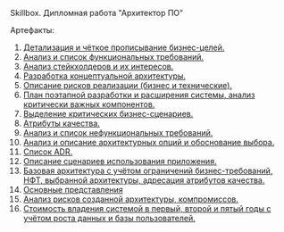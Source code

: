 Skillbox. Дипломная работа "Архитектор ПО"

Артефакты:
1.	[Детализация и чёткое прописывание бизнес-целей.](https://github.com/morgandrey/skill-box-software-architect-coure/blob/master/tasks/1.md)
2.	[Анализ и список функциональных требований.](https://github.com/morgandrey/skill-box-software-architect-coure/blob/master/tasks/2.md)
3.	[Анализ стейкхолдеров и их интересов.](https://github.com/morgandrey/skill-box-software-architect-coure/blob/master/tasks/3.md)
4.	[Разработка концептуальной архитектуры.](https://github.com/morgandrey/skill-box-software-architect-coure/blob/master/tasks/4.md)
5.	[Описание рисков реализации (бизнес и технические).](https://github.com/morgandrey/skill-box-software-architect-coure/blob/master/tasks/5.md)
6.	[План поэтапной разработки и расширения системы, анализ критически важных компонентов.](https://github.com/morgandrey/skill-box-software-architect-coure/blob/master/tasks/6.md)
7.	[Выделение критических бизнес-сценариев.](https://github.com/morgandrey/skill-box-software-architect-coure/blob/master/tasks/7.md)
8.	[Атрибуты качества.](https://github.com/morgandrey/skill-box-software-architect-coure/blob/master/tasks/8.md)
9.	[Анализ и список нефункциональных требований.](https://github.com/morgandrey/skill-box-software-architect-coure/blob/master/tasks/9.md)
10.	[Анализ и описание архитектурных опций и обоснование выбора.](https://github.com/morgandrey/skill-box-software-architect-coure/blob/master/tasks/10.md)
11.	[Список ADR.](https://github.com/morgandrey/skill-box-software-architect-coure/blob/master/tasks/11.md)
12.	[Описание сценариев использования приложения.]()
13.	[Базовая архитектура с учётом ограничений бизнес-требований, НФТ, выбранной архитектуры, адресация атрибутов качества.]()
14.	[Основные представления]()
15.	[Анализ рисков созданной архитектуры, компромиссов.]()
16.	[Стоимость владения системой в первый, второй и пятый годы с учётом роста данных и базы пользователей.]()
